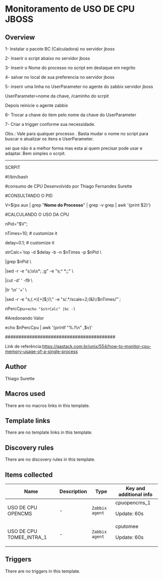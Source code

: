 # Monitoramento de USO DE CPU JBOSS

## Overview

1- Instalar o pacote BC (Calculadora) no servidor jboss


2- Inserir o script abaixo no servidor jboss


3- Inserir o Nome do processo no script em destaque em negrito 


4- salvar no local de sua preferencia no servidor jboss


5- inserir uma linha no UserParameter no agente do zabbix servidor jboss


UserParameter=nome da chave, /caminho do scrpit 


Depois reinicie o agente zabbix


6- Trocar a chave do item pelo nome da chave do UserParameter


7- Criar a trigger conforme sua necessidade.


Obs.: Vale para qualquer processo . Basta mudar o nome no script para buscar e atualizar os itens e UserParameter. 


 sei que não é a melhor forma mas esta ai quem precisar pode usar e adaptar. Bem simples o scrpit.


-----------------------------------------


SCRPIT


 


#!/bin/bash


#consumo de CPU Desenvolvido por Thiago Fernandes Surette


#CONSULTANDO O PID


V=$(ps aux | grep "**Nome do Processo**" | grep -v grep | awk '{print $2}')


#CALCULANDO O USO DA CPU


nPid="$V";


nTimes=10; # customize it


delay=0.1; # customize it


strCalc=`top -d $delay -b -n $nTimes -p $nPid \


 |grep $nPid \


 |sed -r -e "s;\s\s*; ;g" -e "s;^ *;;" \


 |cut -d' ' -f9 \


 |tr '\n' '+' \


 |sed -r -e "s;(.*)[+]$;\1;" -e "s/.*/scale=2;(&)\/$nTimes/"`;


 nPercCpu=`echo "$strCalc" |bc -l`


#Aredonando Valor


echo $nPercCpu | awk '{printf "%.f\n" ,$v}'


 #########################################


Link de referência:https://qastack.com.br/unix/554/how-to-monitor-cpu-memory-usage-of-a-single-process


 


 


 


 


 


 


 


 


 


 


 


 


 


 


 


 


 


 


 


 


 


 


 


 


 

## Author

Thiago Surette

## Macros used

There are no macros links in this template.

## Template links

There are no template links in this template.

## Discovery rules

There are no discovery rules in this template.

## Items collected

|Name|Description|Type|Key and additional info|
|----|-----------|----|----|
|USO DE CPU OPENCMS|<p>-</p>|`Zabbix agent`|cpuopencms_1<p>Update: 60s</p>|
|USO DE CPU TOMEE_INTRA_1|<p>-</p>|`Zabbix agent`|cputomee<p>Update: 60s</p>|
## Triggers

There are no triggers in this template.

